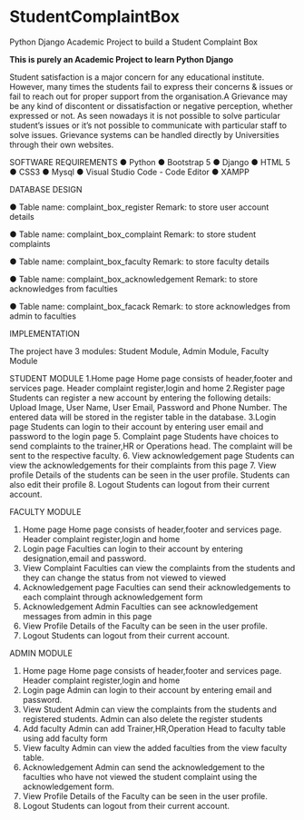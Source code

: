 # StudentComplaintBox
Python Django Academic Project to build a Student Complaint Box

**This is purely an Academic Project to learn Python Django**

Student satisfaction is a major concern for any educational institute. However, many times
the students fail to express their concerns & issues or fail to reach out for proper support from
the organisation.A Grievance may be any kind of discontent or dissatisfaction or negative perception, whether
expressed or not. As seen nowadays it is not possible to solve particular student’s issues or it’s
not possible to communicate with particular staff to solve issues. Grievance systems can be
handled directly by Universities through their own websites.

SOFTWARE REQUIREMENTS
● Python
● Bootstrap 5
● Django
● HTML 5
● CSS3
● Mysql
● Visual Studio Code - Code Editor
● XAMPP

DATABASE DESIGN

● Table name: complaint_box_register
  Remark: to store user account details

● Table name: complaint_box_complaint
  Remark: to store student complaints

● Table name: complaint_box_faculty
  Remark: to store faculty details

● Table name: complaint_box_acknowledgement
  Remark: to store acknowledges from faculties

● Table name: complaint_box_facack
 Remark: to store acknowledges from admin to faculties

IMPLEMENTATION

The project have 3 modules: Student Module, Admin Module, Faculty Module

STUDENT MODULE
  1.Home page
  Home page consists of header,footer and services page. Header complaint
  register,login and home
  2.Register page
  Students can register a new account by entering the following details:
  Upload Image, User Name, User Email, Password and Phone Number. The
  entered data will be stored in the register table in the database.
  3.Login page
  Students can login to their account by entering user email and password to the
  login page
  5. Complaint page
  Students have choices to send complaints to the trainer,HR or Operations
  head. The complaint will be sent to the respective faculty.
  6. View acknowledgement page
  Students can view the acknowledgements for their complaints from this page
  7. View profile
  Details of the students can be seen in the user profile. Students can also edit
  their profile
  8. Logout
  Students can logout from their current account.

FACULTY MODULE
  1. Home page
  Home page consists of header,footer and services page. Header complaint
  register,login and home
  2. Login page
  Faculties can login to their account by entering designation,email and
  password.
  3. View Complaint
  Faculties can view the complaints from the students and they can change the
  status from not viewed to viewed
  4. Acknowledgement page
  Faculties can send their acknowledgements to each complaint through
  acknowledgement form
  5. Acknowledgement Admin
  Faculties can see acknowledgement messages from admin in this page
  6. View Profile
  Details of the Faculty can be seen in the user profile.
  7. Logout
  Students can logout from their current account.

ADMIN MODULE
  1. Home page
  Home page consists of header,footer and services page. Header complaint
  register,login and home
  2. Login page
  Admin can login to their account by entering email and password.
  3. View Student
  Admin can view the complaints from the students and registered students.
  Admin can also delete the register students
  4. Add faculty
  Admin can add Trainer,HR,Operation Head to faculty table using add faculty
  form
  5. View faculty
  Admin can view the added faculties from the view faculty table.
  6. Acknowledgement
  Admin can send the acknowledgement to the faculties who have not viewed
  the student complaint using the acknowledgement form.
  7. View Profile
  Details of the Faculty can be seen in the user profile.
  8. Logout
  Students can logout from their current account.



